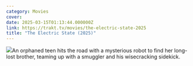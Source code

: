 ```yaml
---
category: Movies
cover: 
date: 2025-03-15T01:13:44.000000Z
link: https://trakt.tv/movies/the-electric-state-2025
title: "The Electric State (2025)"
---
```


![](https://walter-r2.trakt.tv/images/movies/000/614/652/fanarts/thumb/f3dd67b4a9.jpg)An orphaned teen hits the road with a mysterious robot to find her long-lost brother, teaming up with a smuggler and his wisecracking sidekick.